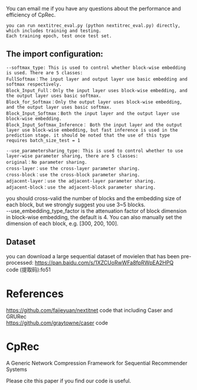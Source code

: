 You can email me if you have any questions about the performance and efficiency of CpRec.  

```
you can run nextitrec_eval.py (python nextitrec_eval.py) directly, which includes training and testing.  
Each training epoch, test once test set.  
```

## The import configuration:  
```
--softmax_type: This is used to control whether block-wise embedding is used. There are 5 classes:  
FullSoftmax：The input layer and output layer use basic embedding and softmax respectively.  
Block_Input_Full：Only the input layer uses block-wise embedding, and the output layer uses basic softmax.  
Block_for_Softmax：Only the output layer uses block-wise embedding, and the output layer uses basic softmax.  
Block_Input_Softmax：Both the input layer and the output layer use block-wise embedding.  
Block_Input_Softmax_Inference： Both the input layer and the output layer use block-wise embedding, but fast inference is used in the prediction stage. it should be noted that the use of this type requires batch_size_test = 1  
```
```
--use_parametersharing_type: This is used to control whether to use layer-wise parameter sharing, there are 5 classes:  
original：No parameter sharing.  
cross-layer：use the cross-layer parameter sharing.  
cross-block：use the cross-block parameter sharing.  
adjacent-layer：use the adjacent-layer parameter sharing.  
adjacent-block：use the adjacent-block parameter sharing.  
```
you should cross-valid the number of blocks and the embedding size of each block, but we strongly suggest you use 3~5 blocks.  
--use_embedding_type_factor is the attenuation factor of block dimension in block-wise embedding, the default is 4. You can also manually set the dimension of each block, e.g. [300, 200, 100].  

## Dataset
you can download a large sequential dataset of movielen that has been pre-processed: https://pan.baidu.com/s/1XZCUoRwWFa8fpRWpEA2HPQ  
code (提取码):fo51  

# References
https://github.com/fajieyuan/nextitnet code that including Caser and GRURec  
https://github.com/graytowne/caser code  

# CpRec
A Generic Network Compression Framework for Sequential Recommender Systems  

Please cite this paper if you find our code is useful.  

